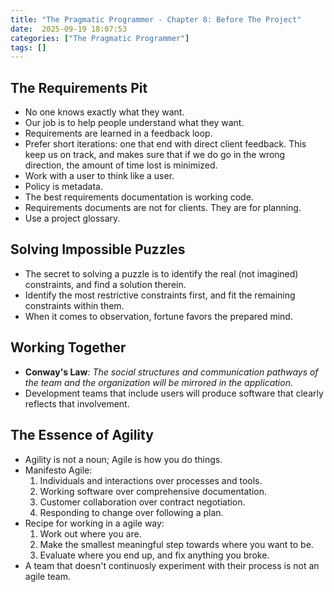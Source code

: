 ```yaml
---
title: "The Pragmatic Programmer - Chapter 8: Before The Project"
date:  2025-09-19 18:07:53
categories: ["The Pragmatic Programmer"]
tags: []
---
```


## The Requirements Pit
- No one knows exactly what they want.
- Our job is to help people understand what they want.
- Requirements are learned in a feedback loop. 
- Prefer short iterations: one that end with direct client feedback. This keep us on track, and makes sure that if we do go in the wrong direction, the amount of time lost is minimized.
- Work with a user to think like a user.
- Policy is metadata.
- The best requirements documentation is working code.
- Requirements documents are not for clients. They are for planning.
- Use a project glossary.

## Solving Impossible Puzzles
- The secret to solving a puzzle is to identify the real (not imagined) constraints, and find a solution therein. 
- Identify the most restrictive constraints first, and fit the remaining constraints within them.
- When it comes to observation, fortune favors the prepared mind.

## Working Together
- **Conway's Law**: *The social structures and communication pathways of the team and the organization will be mirrored in the application.*
- Development teams that include users will produce software that clearly reflects that involvement.

## The Essence of Agility
- Agility is not a noun; Agile is how you do things.
- Manifesto Agile:
  1. Individuals and interactions over processes and tools.
  2. Working software over comprehensive documentation.
  3. Customer collaboration over contract negotiation.
  4. Responding to change over following a plan.
- Recipe for working in a agile way:
  1. Work out where you are.
  2. Make the smallest meaningful step towards where you want to be.
  3. Evaluate where you end up, and fix anything you broke. 
- A team that doesn't continuosly experiment with their process is not an agile team.
